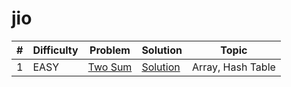 # jio

| # | Difficulty | Problem | Solution | Topic |
|---|------------|---------|----------|--------|
| 1 | EASY | [Two Sum](https://leetcode.com/problems/two-sum) | [Solution](../coding/datastructures/hashMapAndSet/Solutions.java) | Array, Hash Table |
